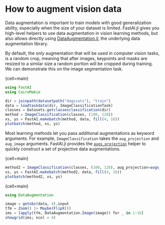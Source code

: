 # How to augment vision data

Data augmentation is important to train models with good generalization ability, especially when the size of your dataset is limited. FastAI.jl gives you high-level helpers to use data augmentation in vision learning methods, but also allows directly using [DataAugmentation.jl](https://github.com/lorenzoh/DataAugmentation.jl), the underlying data augmentation library.

By default, the only augmentation that will be used in computer vision tasks, is a random crop, meaning that after images, keypoints and masks are resized to a similar size a random portion will be cropped during training. We can demonstrate this on the image segmentation task.

{cell=main}
```julia
using FastAI
using CairoMakie

dir = joinpath(datasetpath("dogscats"), "train")
data = loadtaskdata(dir, ImageClassificationTask)
classes = Datasets.getclassesclassification(dir)
method = ImageClassification(classes, (100, 128))
xs, ys = FastAI.makebatch(method, data, fill(4, 16))
plotbatch(method, xs, ys)
```

Most learning methods let you pass additional augmentations as keyword arguments. For example, `ImageClassification` takes the `aug_projection` and `aug_image` arguments. FastAI.jl provides the [`augs_projection`](#) helper to quickly construct a set of projective data augmentations.

{cell=main}
```julia
method2 = ImageClassification(classes, (100, 128), aug_projection=augs_projection())
xs, ys = FastAI.makebatch(method2, data, fill(4, 16))
plotbatch(method2, xs, ys)
```

{cell=main}
```julia
using DataAugmentation

image = getobs(data, 4).input
tfm = Zoom() |> Maybe(FlipX())
ims = [apply(tfm, DataAugmentation.Image(image)) for _ in 1:16]
showgrid(ims; ncol = 4)
```